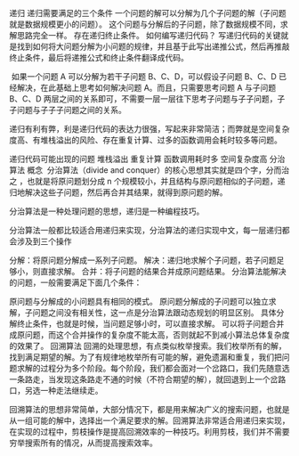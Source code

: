 递归
递归需要满足的三个条件
一个问题的解可以分解为几个子问题的解（子问题就是数据规模更小的问题）。
这个问题与分解后的子问题，除了数据规模不同，求解思路完全一样。
存在递归终止条件。
如何编写递归代码？
​	写递归代码的关键就是找到如何将大问题分解为小问题的规律，并且基于此写出递推公式，然后再推敲终止条件，最后将递推公式和终止条件翻译成代码。

​	如果一个问题 A 可以分解为若干子问题 B、C、D，可以假设子问题 B、C、D 已经解决，在此基础上思考如何解决问题 A。而且，只需要思考问题 A 与子问题 B、C、D 两层之间的关系即可，不需要一层一层往下思考子问题与子子问题，子子问题与子子子问题之间的关系。

​	递归有利有弊，利是递归代码的表达力很强，写起来非常简洁；而弊就是空间复杂度高、有堆栈溢出的风险、存在重复计算、过多的函数调用会耗时较多等问题。

递归代码可能出现的问题
堆栈溢出
重复计算
函数调用耗时多
空间复杂度高
分治算法
概念
​	分治算法（divide and conquer）的核心思想其实就是四个字，分而治之 ，也就是将原问题划分成 n 个规模较小，并且结构与原问题相似的子问题，递归地解决这些子问题，然后再合并其结果，就得到原问题的解。

分治算法是一种处理问题的思想，递归是一种编程技巧。

分治算法一般都比较适合用递归来实现，分治算法的递归实现中文，每一层递归都会涉及到三个操作

分解：将原问题分解成一系列子问题。
解决：递归地求解个子问题，若子问题足够小，则直接求解。
合并：将子问题的结果合并成原问题结果。
分治算法能解决的问题，一般需要满足下面几个条件：

原问题与分解成的小问题具有相同的模式。
原问题分解成的子问题可以独立求解，子问题之间没有相关性，这一点是分治算法跟动态规划的明显区别。
具体分解终止条件，也就是时候，当问题足够小时，可以直接求解。
可以将子问题合并成原问题，而这个合并操作的复杂度不能太高，否则就起不到减小算法总体复杂度的效果了。
回溯算法
回溯的处理思想，有点类似枚举搜索。我们枚举所有的解，找到满足期望的解。为了有规律地枚举所有可能的解，避免遗漏和重复，我们把问题求解的过程分为多个阶段。每个阶段，我们都会面对一个岔路口，我们先随意选一条路走，当发现这条路走不通的时候（不符合期望的解），就回退到上一个岔路口，另选一种走法继续走。

回溯算法的思想非常简单，大部分情况下，都是用来解决广义的搜索问题，也就是从一组可能的解中，选择出一个满足要求的解。回溯算法非常适合用递归来实现，在实现的过程中，剪枝操作是提高回溯效率的一种技巧。利用剪枝，我们并不需要穷举搜索所有的情况，从而提高搜索效率。